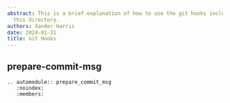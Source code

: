 ```yaml
---
abstract: This is a brief explanation of how to use the git hooks included in
  this directory.
authors: Xander Harris
date: 2024-01-31
title: Git Hooks
---
```


## prepare-commit-msg

```{eval-rst}
.. automodule:: prepare_commit_msg
   :noindex:
   :members:
```
